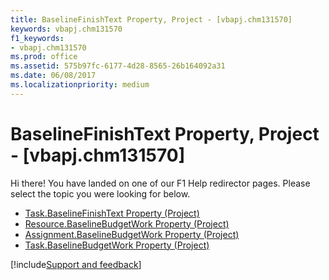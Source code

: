 ```yaml
---
title: BaselineFinishText Property, Project - [vbapj.chm131570]
keywords: vbapj.chm131570
f1_keywords:
- vbapj.chm131570
ms.prod: office
ms.assetid: 575b97fc-6177-4d28-8565-26b164092a31
ms.date: 06/08/2017
ms.localizationpriority: medium
---
```



# BaselineFinishText Property, Project - [vbapj.chm131570]

Hi there! You have landed on one of our F1 Help redirector pages. Please select the topic you were looking for below.

- [Task.BaselineFinishText Property (Project)](https://msdn.microsoft.com/library/1cea31d3-ddc6-7fbc-ab40-8557c0790c40%28Office.15%29.aspx)
- [Resource.BaselineBudgetWork Property (Project)](https://msdn.microsoft.com/library/d326d283-744a-b916-9a28-896607eaac55%28Office.15%29.aspx)
- [Assignment.BaselineBudgetWork Property (Project)](https://msdn.microsoft.com/library/d10ddcdc-0879-1567-2697-e55ebcd4675b%28Office.15%29.aspx)
- [Task.BaselineBudgetWork Property (Project)](https://msdn.microsoft.com/library/5c08cb4f-001a-f3cd-02d1-ed44f53c1ecf%28Office.15%29.aspx)

[!include[Support and feedback](~/includes/feedback-boilerplate.md)]